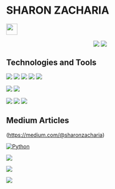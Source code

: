 # SHARON ZACHARIA 
<img src="https://raw.githubusercontent.com/MartinHeinz/MartinHeinz/master/wave.gif" width="30px">

<p align="center">
<img align="center" src="https://github-readme-stats.vercel.app/api?username=sharonzacharia&theme=dark&show_icons=true&hide=contribs,prs">

<img align="center" src="https://github-readme-stats.vercel.app/api/top-langs/?username=sharonzacharia&layout=compact&theme=dark">
</p>


## Technologies and Tools

![](https://img.shields.io/badge/Code-Python-informational?style=flat&logo=python&logoColor=white&color=success)
![](https://img.shields.io/badge/Code-Dart-informational?style=flat&logo=dart&logoColor=white&color=success)
![](https://img.shields.io/badge/Framework-Django-informational?style=flat&logo=django&logoColor=white&color=success)
![](https://img.shields.io/badge/Framework-Flask-informational?style=flat&logo=flask&logoColor=white&color=success)
![](https://img.shields.io/badge/Framework-Flutter-informational?style=flat&logo=flutter&logoColor=white&color=success)


![](https://img.shields.io/badge/IDE-VSCode-informational?style=flat&logo=visual-studio-code&logoColor=white&color=success)
![](https://img.shields.io/badge/IDE-AndroidStudio-informational?style=flat&logo=android-studio&logoColor=white&color=success)

![](https://img.shields.io/badge/DB-Postgres-informational?style=flat&logo=postgresql&logoColor=white&color=success)
![](https://img.shields.io/badge/DB-MongoDB-informational?style=flat&logo=mongodb&logoColor=white&color=success)
![](https://img.shields.io/badge/Tool-FireBase-informational?style=flat&logo=firebase&logoColor=white&color=success)

## Medium Articles 
(https://medium.com/@sharonzacharia)



[![Python](https://img.shields.io/badge/Flutter-Dark_Mode_Using_Provider-informational?style=flat&logo=flutter&logoColor=blue&color=success)](https://medium.com/@sharonzacharia/flutter-provider-package-dark-mode-an-example-application-b51acbcede4f)


[![](https://img.shields.io/badge/Flask-Deploy_ML_Models-informational?style=flat&logo=flask&logoColor=white&color=success)](https://medium.com/analytics-vidhya/deploy-ml-models-using-flask-as-rest-api-and-access-via-flutter-app-7ce63d5c1f3b)


[![](https://img.shields.io/badge/Flutter-On_Device_ML_Using_TFLite-informational?style=flat&logo=flutter&logoColor=blue&color=success)](https://medium.com/flutter-community/on-device-ml-with-custom-tflite-models-in-flutter-apps-5efed94ede0b)


[![](https://img.shields.io/badge/Django-Deply_Django_Apps_On_AWS-informational?style=flat&logo=django&logoColor=green&color=success)](https://medium.com/analytics-vidhya/deploying-django-apps-e2f4d4f355a1)



<!--
**SHARONZACHARIA/SHARONZACHARIA** is a ✨ _special_ ✨ repository because its `README.md` (this file) appears on your GitHub profile.

Here are some ideas to get you started:

- 🔭 I’m currently working on ...
- 🌱 I’m currently learning ...
- 👯 I’m looking to collaborate on ...
- 🤔 I’m looking for help with ...
- 💬 Ask me about ...
- 📫 How to reach me: ...
- 😄 Pronouns: ...
- ⚡ Fun fact: ...
-->

